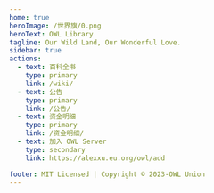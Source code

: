 ```yaml
---
home: true
heroImage: /世界旗/0.png
heroText: OWL Library
tagline: Our Wild Land, Our Wonderful Love.
sidebar: true
actions:
  - text: 百科全书
    type: primary 
    link: /wiki/
  - text: 公告
    type: primary 
    link: /公告/
  - text: 资金明细
    type: primary 
    link: /资金明细/
  - text: 加入 OWL Server
    type: secondary
    link: https://alexxu.eu.org/owl/add

footer: MIT Licensed | Copyright © 2023-OWL Union
---
```

